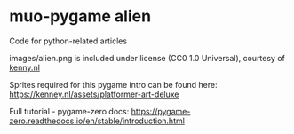 # muo-pygame alien

Code for python-related articles 

images/alien.png is included under license (CC0 1.0 Universal), courtesy of [kenny.nl](https://kenney.nl/assets/platformer-art-deluxe)

Sprites required for this pygame intro can be found here: https://kenney.nl/assets/platformer-art-deluxe

Full tutorial - pygame-zero docs: https://pygame-zero.readthedocs.io/en/stable/introduction.html
